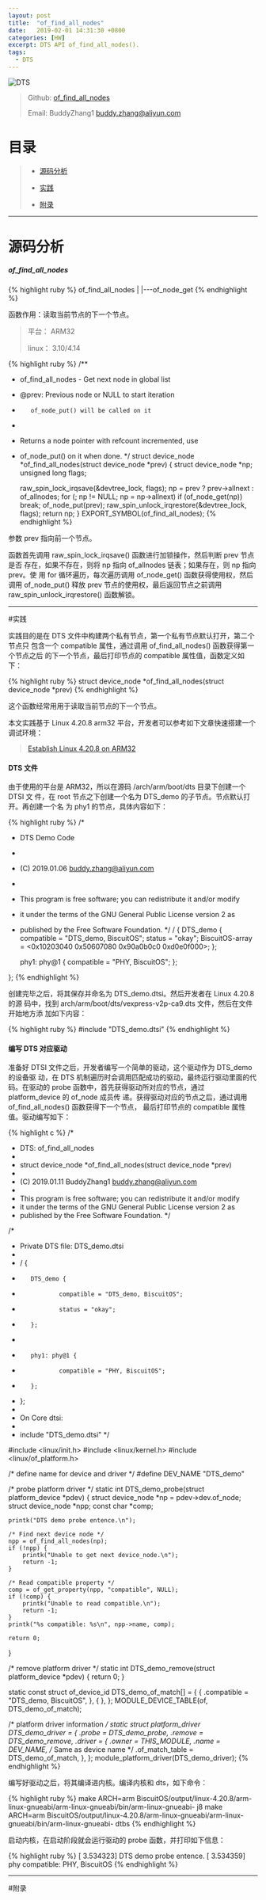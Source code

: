 ```yaml
---
layout: post
title:  "of_find_all_nodes"
date:   2019-02-01 14:31:30 +0800
categories: [HW]
excerpt: DTS API of_find_all_nodes().
tags:
  - DTS
---
```


![DTS](/assets/PDB/BiscuitOS/kernel/DEV000106.jpg)

> Github: [of_find_all_nodes](https://github.com/BiscuitOS/HardStack/tree/master/Device-Tree/kernel/API/of_find_all_nodes)
>
> Email: BuddyZhang1 <buddy.zhang@aliyun.com>

# 目录

> - [源码分析](#源码分析)
>
> - [实践](#实践)
>
> - [附录](#附录)

-----------------------------------

# <span id="源码分析">源码分析</span>

##### of_find_all_nodes

{% highlight ruby %}
of_find_all_nodes
|
|---of_node_get
{% endhighlight %}

函数作用：读取当前节点的下一个节点。

> 平台： ARM32
>
> linux： 3.10/4.14

{% highlight ruby %}
/**
* of_find_all_nodes - Get next node in global list
* @prev:    Previous node or NULL to start iteration
*        of_node_put() will be called on it
*
* Returns a node pointer with refcount incremented, use
* of_node_put() on it when done.
*/
struct device_node *of_find_all_nodes(struct device_node *prev)
{
    struct device_node *np;
    unsigned long flags;

    raw_spin_lock_irqsave(&devtree_lock, flags);
    np = prev ? prev->allnext : of_allnodes;
    for (; np != NULL; np = np->allnext)
        if (of_node_get(np))
            break;
    of_node_put(prev);
    raw_spin_unlock_irqrestore(&devtree_lock, flags);
    return np;
}
EXPORT_SYMBOL(of_find_all_nodes);
{% endhighlight %}

参数 prev 指向前一个节点。

函数首先调用 raw_spin_lock_irqsave() 函数进行加锁操作，然后判断 prev 节点是否
存在，如果不存在，则将 np 指向 of_allnodes 链表；如果存在，则 np 指向 prev。使
用 for 循环遍历，每次遍历调用 of_node_get() 函数获得使用权，然后调用 
of_node_put() 释放 prev 节点的使用权，最后返回节点之前调用 
raw_spin_unlock_irqrestore() 函数解锁。

---------------------------------------------------

#<span id="实践">实践</span>

实践目的是在 DTS 文件中构建两个私有节点，第一个私有节点默认打开，第二个节点只
包含一个 compatible 属性，通过调用 of_find_all_nodes() 函数获得第一个节点之后
的下一个节点，最后打印节点的 compatible 属性值，函数定义如下：

{% highlight ruby %}
struct device_node *of_find_all_nodes(struct device_node *prev)
{% endhighlight %}

这个函数经常用用于读取当前节点的下一个节点。

本文实践基于 Linux 4.20.8 arm32 平台，开发者可以参考如下文章快速搭建一个
调试环境：

> [Establish Linux 4.20.8 on ARM32](https://biscuitos.github.io/blog/Linux-4.20.8-arm32-Usermanual/)

#### DTS 文件

由于使用的平台是 ARM32，所以在源码 /arch/arm/boot/dts 目录下创建一个 DTSI 文
件，在 root 节点之下创建一个名为 DTS_demo 的子节点。节点默认打开。再创建一个名
为 phy1 的节点，具体内容如下：

{% highlight ruby %}
/*
 * DTS Demo Code
 *
 * (C) 2019.01.06 <buddy.zhang@aliyun.com>
 *
 * This program is free software; you can redistribute it and/or modify
 * it under the terms of the GNU General Public License version 2 as
 * published by the Free Software Foundation.
 */
/ {
    DTS_demo {
        compatible = "DTS_demo, BiscuitOS";
        status = "okay";
        BiscuitOS-array  = <0x10203040 0x50607080
                                    0x90a0b0c0 0xd0e0f000>;
    };

    phy1: phy@1 {
        compatible = "PHY, BiscuitOS";
    };

};
{% endhighlight %}

创建完毕之后，将其保存并命名为 DTS_demo.dtsi。然后开发者在 Linux 4.20.8 的源
码中，找到 arch/arm/boot/dts/vexpress-v2p-ca9.dts 文件，然后在文件开始地方添
加如下内容：

{% highlight ruby %}
#include "DTS_demo.dtsi"
{% endhighlight %}

#### 编写 DTS 对应驱动

准备好 DTSI 文件之后，开发者编写一个简单的驱动，这个驱动作为 DTS_demo 的设备驱
动，在 DTS 机制遍历时会调用匹配成功的驱动，最终运行驱动里面的代码。在驱动的 
probe 函数中，首先获得驱动所对应的节点，通过 platform_device 的 of_node 成员传
递。获得驱动对应的节点之后，通过调用 of_find_all_nodes() 函数获得下一个节点，
最后打印节点的 compatible 属性值。驱动编写如下：

{% highlight c %}
/*
 * DTS: of_find_all_nodes
 *
 * struct device_node *of_find_all_nodes(struct device_node *prev)
 *
 * (C) 2019.01.11 BuddyZhang1 <buddy.zhang@aliyun.com>
 *
 * This program is free software; you can redistribute it and/or modify
 * it under the terms of the GNU General Public License version 2 as
 * published by the Free Software Foundation.
 */

/*
 * Private DTS file: DTS_demo.dtsi
 *
 * / {
 *        DTS_demo {
 *                compatible = "DTS_demo, BiscuitOS";
 *                status = "okay";
 *        };
 *
 *        phy1: phy@1 {
 *                compatible = "PHY, BiscuitOS";
 *        };
 * };
 *
 * On Core dtsi:
 *
 * include "DTS_demo.dtsi"
 */

#include <linux/init.h>
#include <linux/kernel.h>
#include <linux/of_platform.h>

/* define name for device and driver */
#define DEV_NAME "DTS_demo"

/* probe platform driver */
static int DTS_demo_probe(struct platform_device *pdev)
{
    struct device_node *np = pdev->dev.of_node;
    struct device_node *npp;
    const char *comp;

    printk("DTS demo probe entence.\n");

    /* Find next device node */
    npp = of_find_all_nodes(np);
    if (!npp) {
        printk("Unable to get next device_node.\n");
        return -1;
    }
    
    /* Read compatible property */
    comp = of_get_property(npp, "compatible", NULL);
    if (!comp) {
        printk("Unable to read compatible.\n");
        return -1;
    }
    printk("%s compatible: %s\n", npp->name, comp);

    return 0;
}

/* remove platform driver */
static int DTS_demo_remove(struct platform_device *pdev)
{
    return 0;
}

static const struct of_device_id DTS_demo_of_match[] = {
    { .compatible = "DTS_demo, BiscuitOS", },
    { },
};
MODULE_DEVICE_TABLE(of, DTS_demo_of_match);

/* platform driver information */
static struct platform_driver DTS_demo_driver = {
    .probe  = DTS_demo_probe,
    .remove = DTS_demo_remove,
    .driver = {
        .owner = THIS_MODULE,
        .name = DEV_NAME, /* Same as device name */
        .of_match_table = DTS_demo_of_match,
    },
};
module_platform_driver(DTS_demo_driver);
{% endhighlight %}

编写好驱动之后，将其编译进内核。编译内核和 dts，如下命令：

{% highlight ruby %}
make ARCH=arm BiscuitOS/output/linux-4.20.8/arm-linux-gnueabi/arm-linux-gnueabi/bin/arm-linux-gnueabi- j8
make ARCH=arm BiscuitOS/output/linux-4.20.8/arm-linux-gnueabi/arm-linux-gnueabi/bin/arm-linux-gnueabi- dtbs
{% endhighlight %}

启动内核，在启动阶段就会运行驱动的 probe 函数，并打印如下信息：

{% highlight ruby %}
[    3.534323] DTS demo probe entence.
[    3.534359] phy compatible: PHY, BiscuitOS
{% endhighlight %}

-----------------------------------------------

#<span id="附录">附录</span>






